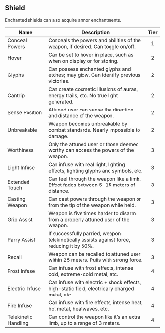 ## Shield

Enchanted shields can also acquire armor enchantments.

 **Name**             | **Description**                                                                               | **Tier** 
----------------------|-----------------------------------------------------------------------------------------------|:--------:
 Conceal Powers       | Conceals the powers and abilities of the weapon, if desired. Can toggle on/off.               | 1        
 Hover                | Can be set to hover in place, such as when on display or for storing.                         | 2        
 Glyphs               | Can possess enchanted glyphs and etches; may glow. Can identify previous victories.           | 2        
 Cantrip              | Can create cosmetic illusions of auras, energy trails, etc. No true light generated.          | 2        
 Sense Position       | Attuned user can sense the direction and distance of the weapon.                              | 2        
 Unbreakable          | Weapon becomes unbreakable by combat standards. Nearly impossible to damage.                  | 2        
 Worthiness           | Only the attuned user or those deemed worthy can access the powers of the weapon.             | 3        
 Light Infuse         | Can infuse with real light, lighting effects, lighting glyphs and symbols, etc.               | 3        
 Extended Touch       | Can feel through the weapon like a limb. Effect fades between 5-15 meters of distance.        | 3        
 Casting Weapon       | Can cast powers through the weapon or from the tip of the weapon while held.                  | 3        
 Grip Assist          | Weapon is five times harder to disarm from a properly attuned user of the weapon.             | 3        
 Parry Assist         | If successfully parried, weapon telekinetically assists against force, reducing it by 50%.    | 3        
 Recall               | Weapon can be recalled to attuned user within 25 meters. Pulls with strong force.             | 3        
 Frost Infuse         | Can infuse with frost effects, intense cold, extreme-cold metal, etc.                         | 4        
 Electric Infuse      | Can infuse with electric + shock effects, high-static field, electrically charged metal, etc. | 4        
 Fire Infuse          | Can infuse with fire effects, intense heat, hot metal, heatwaves, etc.                        | 4        
 Telekinetic Handling | Can control the weapon like it’s an extra limb, up to a range of 3 meters.                    | 4        
